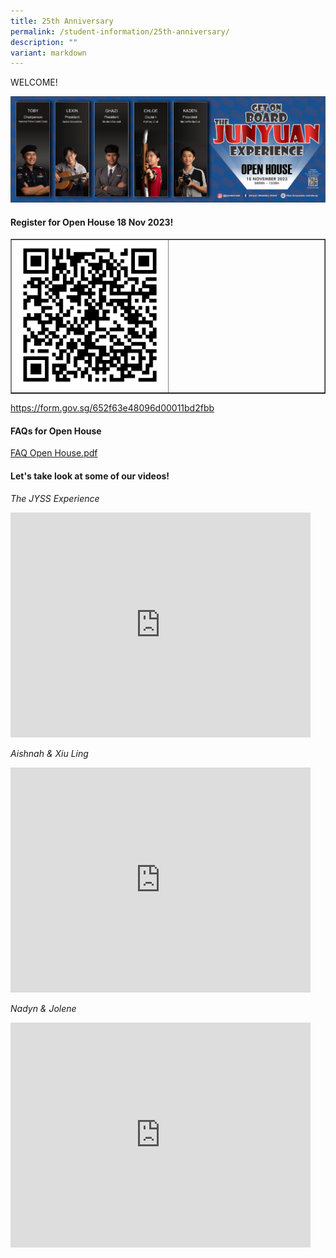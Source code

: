 ```yaml
---
title: 25th Anniversary
permalink: /student-information/25th-anniversary/
description: ""
variant: markdown
---
```

<p>WELCOME!</p>
<img src="/images/2023%20jyss%20banner%20final%20final.png">
<h4><strong>Register for Open House 18 Nov 2023!</strong></h4>
<table style="border-collapse: collapse; width: 100%;" border="1">
<tbody>
<tr>
<td style="width: 50%;"><img src="/images/WhatsApp_Image_2024_03_18_at_15_32_20.jpg"></td>
<td style="width: 66%;">&nbsp;</td>
</tr>
</tbody>
</table>
<p><a href="https://form.gov.sg/652f63e48096d00011bd2fbb" target=""><u>https://form.gov.sg/652f63e48096d00011bd2fbb</u></a></p>
<h4><strong>FAQs for Open House</strong></h4>
<p><a href="/files/FAQ_Open_House_2023.pdf" target="_blank" rel="noopener"><u>FAQ Open House.pdf</u></a></p>
<h4><strong>Let's take look at some of our videos!</strong></h4>
<p><em>The JYSS Experience</em></p>
<iframe width="480" height="360" src="https://www.youtube.com/embed/AfIih3ygg7o" title="The Jyss Experience" frameborder="0" allow="accelerometer; autoplay; clipboard-write; encrypted-media; gyroscope; picture-in-picture" allowfullscreen=""></iframe>
<p><em>Aishnah &amp; Xiu Ling</em></p>
<iframe width="480" height="360" src="https://www.youtube.com/embed/chf7r1kbQV4" title="Aishnah &amp; Xiu Ling" frameborder="0" allow="accelerometer; autoplay; clipboard-write; encrypted-media; gyroscope; picture-in-picture" allowfullscreen=""></iframe>
<p><em>Nadyn &amp; Jolene</em></p>
<iframe width="480" height="360" src="https://www.youtube.com/embed/UNV6VdZNrHs" title="Nadyn &amp; Jolene" frameborder="0" allow="accelerometer; autoplay; clipboard-write; encrypted-media; gyroscope; picture-in-picture" allowfullscreen=""></iframe>